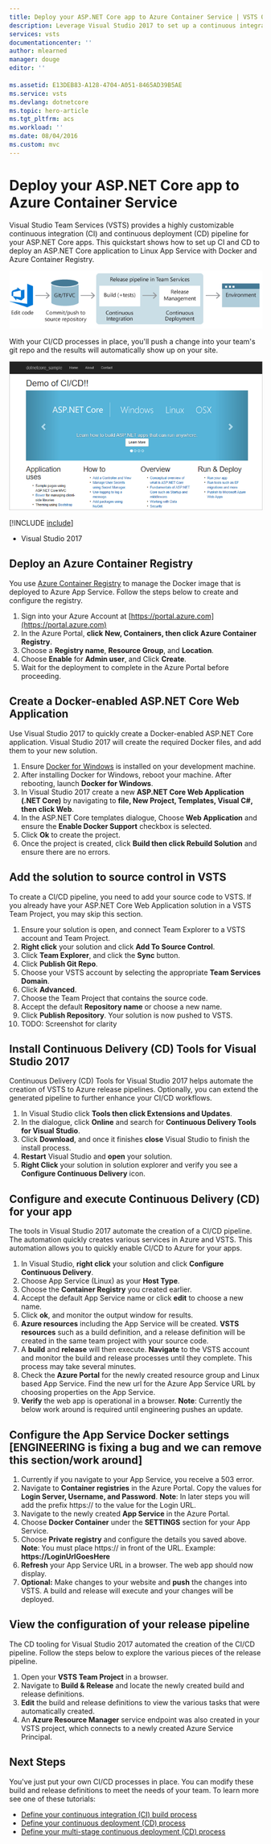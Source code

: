 ```yaml
---
title: Deploy your ASP.NET Core app to Azure Container Service | VSTS Quickstart
description: Leverage Visual Studio 2017 to set up a continuous integration (CI) build for your ASP.NET Core app, and then a continuous deployment (CD) release to an Azure Linux App Service using Visual Studio Team Services
services: vsts
documentationcenter: ''
author: mlearned
manager: douge
editor: ''

ms.assetid: E13DEB83-A128-4704-A051-8465AD39B5AE
ms.service: vsts
ms.devlang: dotnetcore
ms.topic: hero-article
ms.tgt_pltfrm: acs
ms.workload: ''
ms.date: 08/04/2016
ms.custom: mvc
---
```


# Deploy your ASP.NET Core app to Azure Container Service

Visual Studio Team Services (VSTS) provides a highly customizable continuous integration (CI) and continuous deployment (CD) pipeline for your ASP.NET Core apps. This quickstart shows how to set up CI and CD to deploy an ASP.NET Core application to Linux App Service with Docker and Azure Container Registry.

![A typical release pipeline for web applications](../get-started/_img/ci-cd/part-1/ReleasePipeline.png)

With your CI/CD processes in place, you'll push a change into your team's git repo and the results will automatically show up on your site.

![Screenshot showing ASP.NET Core web app](_img/aspnet-core-to-windows-vm/cicd-get-started-dotnetcore-sample.png)

[!INCLUDE [include](_shared/prerequisites.md)]
* Visual Studio 2017

##  Deploy an Azure Container Registry    
You use [Azure Container Registry](https://docs.microsoft.com/en-us/azure/container-registry/) to manage the Docker image that is deployed to Azure App Service.  Follow the steps below to create and configure the registry.

1.  Sign into your Azure Account at [https://portal.azure.com](https://portal.azure.com)
2.  In the Azure Portal, **click** **New, Containers, then click Azure Container Registry**.
3.  Choose a **Registry name**, **Resource Group**, and **Location**.  
4.  Choose **Enable** for **Admin user**, and Click **Create**.
5.  Wait for the deployment to complete in the Azure Portal before proceeding.

## Create a Docker-enabled ASP.NET Core Web Application    
Use Visual Studio 2017 to quickly create a Docker-enabled ASP.NET Core application.  Visual Studio 2017 will create the required Docker files, and add them to your new solution.   

1. Ensure [Docker for Windows](https://docs.docker.com/docker-for-windows/install/#download-docker-for-windows) is installed on your development machine.
2. After installing Docker for Windows, reboot your machine.  After rebooting, launch **Docker for Windows**.
2. In Visual Studio 2017 create a new **ASP.NET Core Web Application (.NET Core)** by navigating to **file, New Project, Templates, Visual C#, then click Web**.
3. In the ASP.NET Core templates dialogue, Choose **Web Application** and ensure the **Enable Docker Support** checkbox is selected.
4. Click **Ok** to create the project.
5. Once the project is created, click **Build then click Rebuild Solution** and ensure there are no errors.

## Add the solution to source control in VSTS    
To create a CI/CD pipeline, you need to add your source code to VSTS.  If you already have your ASP.NET Core Web Application solution in a VSTS Team Project, you may skip this section.

1.	Ensure your solution is open, and connect Team Explorer to a VSTS account and Team Project.      
2.	**Right click** your solution and click **Add To Source Control**.    
3.	Click **Team Explorer**, and click the **Sync** button.
4.	Click **Publish Git Repo**.
5.	Choose your VSTS account by selecting the appropriate **Team Services Domain**.
6.	Click **Advanced**.
7.	Choose the Team Project that contains the source code.
8.	Accept the default **Repository name** or choose a new name.    
9.	Click **Publish Repository**.  Your solution is now pushed to VSTS.
9.	TODO:  Screenshot for clarity           

## Install Continuous Delivery (CD) Tools for Visual Studio 2017    
Continuous Delivery (CD) Tools for Visual Studio 2017 helps automate the creation of VSTS to Azure release pipelines.  Optionally, you can extend the generated pipeline to further enhance your CI/CD workflows.

1.  In Visual Studio click **Tools then click Extensions and Updates**.
2.  In the dialogue, click **Online** and search for **Continuous Delivery Tools for Visual Studio**.
3.  Click **Download**, and once it finishes **close** Visual Studio to finish the install process.
4.  **Restart** Visual Studio and **open** your solution.
5.  **Right Click** your solution in solution explorer and verify you see a **Configure Continuous Delivery** icon.

##  Configure and execute Continuous Delivery (CD) for your app    
The tools in Visual Studio 2017 automate the creation of a CI/CD pipeline.  The automation quickly creates various services in Azure and VSTS.  This automation allows you to quickly enable CI/CD to Azure for your apps.

1.  In Visual Studio, **right click** your solution and click **Configure Continuous Delivery**.
2.  Choose App Service (Linux) as your **Host Type**.
3.  Choose the **Container Registry** you created earlier.
4.  Accept the default App Service name or click **edit** to choose a new name.
5.  Click **ok**, and monitor the output window for results.  
6.  **Azure resources** including the App Service will be created.  **VSTS resources** such as a build definition, and a release definition will be created in the same team project with your source code.
6.  A **build** and **release** will then execute.  **Navigate** to the VSTS account and monitor the build and release processes until they complete.  This process may take several minutes.
7.  Check the **Azure Portal** for the newly created resource group and Linux based App Service.  Find the new url for the Azure App Service URL by choosing properties on the App Service.
8.  **Verify** the web app is operational in a browser.  **Note**:  Currently the below work around is required until engineering pushes an update.

##	Configure the App Service Docker settings  [ENGINEERING is fixing a bug and we can remove this section/work around]
1.  Currently if you navigate to your App Service, you receive a 503 error.
2.  Navigate to **Container registries** in the Azure Portal.  Copy the values for **Login Server, Username, and Password**.  **Note**:  In later steps you will add the prefix https:// to the value for the Login URL.
3.  Navigate to the newly created **App Service** in the Azure Portal.
4.  Choose **Docker Container** under the **SETTINGS** section for your App Service.
5.  Choose **Private registry** and configure the details you saved above.  **Note**:  You must place https:// in front of the URL.  Example:  **https://LoginUrlGoesHere**
5.	**Refresh** your App Service URL in a browser.  The web app should now display.  
6.  **Optional:**  Make changes to your website and **push** the changes into VSTS.  A build and release will execute and your changes will be deployed.

##  View the configuration of your release pipeline    
The CD tooling for Visual Studio 2017 automated the creation of the CI/CD pipeline.  Follow the steps below to explore the various pieces of the release pipeline.    

1. Open your **VSTS Team Project** in a browser.
2. Navigate to **Build & Release** and locate the newly created build and release definitions.  
3. **Edit** the build and release definitions to view the various tasks that were automatically created.
4. An **Azure Resource Manager** service endpoint was also created in your VSTS project, which connects to a newly created Azure Service Principal.

## Next Steps    
You've just put your own CI/CD processes in place. You can modify these build and release definitions to meet the needs of your team. To learn more see one of these tutorials:

* [Define your continuous integration (CI) build process](../tutorials/define-ci-build-process.md)
* [Define your continuous deployment (CD) process](../tutorials/define-cd-release-process.md)
* [Define your multi-stage continuous deployment (CD) process](../tutorials/define-multistage-release-process.md)
